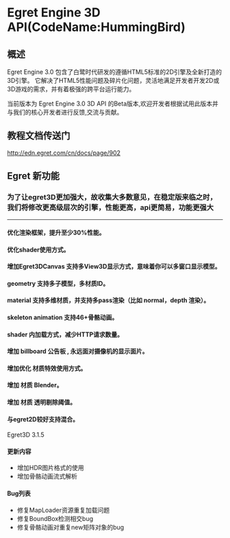 # Egret Engine 3D API(CodeName:HummingBird)

## 概述

Egret Engine 3.0 包含了白鹭时代研发的遵循HTML5标准的2D引擎及全新打造的3D引擎。
它解决了HTML5性能问题及碎片化问题，灵活地满足开发者开发2D或3D游戏的需求，并有着极强的跨平台运行能力。

当前版本为 Egret Engine 3.0 3D API 的Beta版本,欢迎开发者根据试用此版本并与我们的核心开发者进行反馈,交流与贡献。

## 教程文档传送门 ##
http://edn.egret.com/cn/docs/page/902

## Egret  新功能 
### 为了让egret3D更加强大，故收集大多数意见，在稳定版来临之时，我们将修改更高级层次的引擎，性能更高，api更简易，功能更强大
----

#### 优化渲染框架，提升至少30%性能。
#### 优化shader使用方式。
#### 增加Egret3DCanvas 支持多View3D显示方式，意味着你可以多窗口显示模型。
#### geometry 支持多子模型，多材质ID。
#### material 支持多维材质，并支持多pass渲染（比如 normal，depth 渲染）。
#### skeleton animation 支持46+骨骼动画。
#### shader 内加载方式，减少HTTP请求数量。
#### 增加 billboard 公告板 , 永远面对摄像机的显示面片。
#### 增加优化 材质特效使用方式。
#### 增加 材质 Blender。
#### 增加 材质 透明剔除阈值。
#### 与egret2D较好支持混合。



Egret3D 3.1.5
#### 更新内容
* 增加HDR图片格式的使用
* 增加骨骼动画流式解析

#### Bug列表
* 修复MapLoader资源重复加载问题
* 修复BoundBox检测相交bug
* 修复骨骼动画对重复new矩阵对象的bug